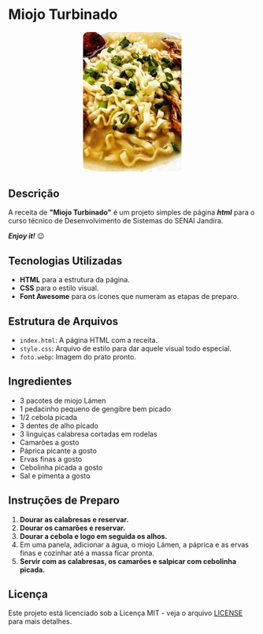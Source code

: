 # Miojo Turbinado

<div style="text-align: center;">
<img style="border-radius: 10px" src="./foto.webp" alt="Miojo Turbinado" width="200" height="auto" /></div>

## Descrição

A receita de **"Miojo Turbinado"** é um projeto simples de página **_html_** para o curso técnico de Desenvolvimento de Sistemas do SENAI Jandira.

_**Enjoy it!**_ 😉

## Tecnologias Utilizadas

- **HTML** para a estrutura da página.
- **CSS** para o estilo visual.
- **Font Awesome** para os ícones que numeram as etapas de preparo.

## Estrutura de Arquivos

- `index.html`: A página HTML com a receita.
- `style.css`: Arquivo de estilo para dar aquele visual todo especial.
- `foto.webp`: Imagem do prato pronto.

## Ingredientes

- 3 pacotes de miojo Lámen
- 1 pedacinho pequeno de gengibre bem picado
- 1/2 cebola picada
- 3 dentes de alho picado
- 3 linguiças calabresa cortadas em rodelas
- Camarões a gosto
- Páprica picante a gosto
- Ervas finas a gosto
- Cebolinha picada a gosto
- Sal e pimenta a gosto

## Instruções de Preparo

1. **Dourar as calabresas e reservar.**
2. **Dourar os camarões e reservar.**
3. **Dourar a cebola e logo em seguida os alhos.**
4. Em uma panela, adicionar a água, o miojo Lámen, a páprica e as ervas finas e cozinhar até a massa ficar pronta.
5. **Servir com as calabresas, os camarões e salpicar com cebolinha picada.**

## Licença

Este projeto está licenciado sob a Licença MIT - veja o arquivo [LICENSE](./LICENSE) para mais detalhes.
